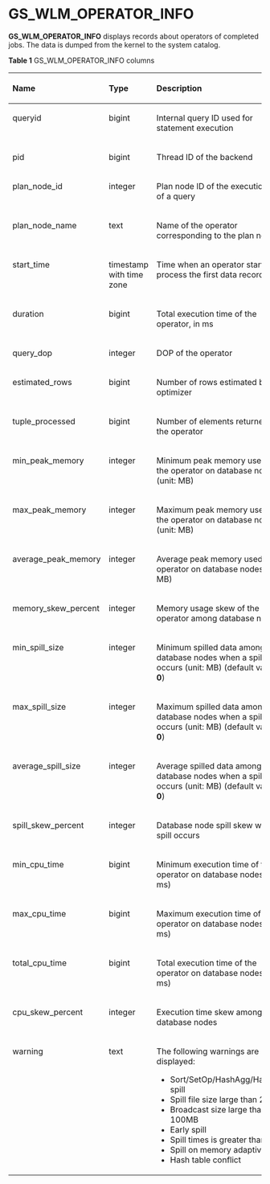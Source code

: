# GS\_WLM\_OPERATOR\_INFO<a name="EN-US_TOPIC_0242385790"></a>

**GS\_WLM\_OPERATOR\_INFO**  displays records about operators of completed jobs. The data is dumped from the kernel to the system catalog.

**Table  1**  GS\_WLM\_OPERATOR\_INFO columns

<a name="en-us_topic_0237122263_en-us_topic_0111176227_table85181143511"></a>
<table><thead align="left"><tr id="en-us_topic_0237122263_en-us_topic_0111176227_row12518114125110"><th class="cellrowborder" valign="top" width="22%" id="mcps1.2.4.1.1"><p id="en-us_topic_0237122263_en-us_topic_0111176227_p7518161415512"><a name="en-us_topic_0237122263_en-us_topic_0111176227_p7518161415512"></a><a name="en-us_topic_0237122263_en-us_topic_0111176227_p7518161415512"></a>Name</p>
</th>
<th class="cellrowborder" valign="top" width="19%" id="mcps1.2.4.1.2"><p id="en-us_topic_0237122263_en-us_topic_0111176227_p651816147513"><a name="en-us_topic_0237122263_en-us_topic_0111176227_p651816147513"></a><a name="en-us_topic_0237122263_en-us_topic_0111176227_p651816147513"></a>Type</p>
</th>
<th class="cellrowborder" valign="top" width="59%" id="mcps1.2.4.1.3"><p id="en-us_topic_0237122263_en-us_topic_0111176227_p1351919149511"><a name="en-us_topic_0237122263_en-us_topic_0111176227_p1351919149511"></a><a name="en-us_topic_0237122263_en-us_topic_0111176227_p1351919149511"></a>Description</p>
</th>
</tr>
</thead>
<tbody><tr id="en-us_topic_0237122263_en-us_topic_0111176227_row155196149514"><td class="cellrowborder" valign="top" width="22%" headers="mcps1.2.4.1.1 "><p id="en-us_topic_0237122263_en-us_topic_0111176227_p2519314135114"><a name="en-us_topic_0237122263_en-us_topic_0111176227_p2519314135114"></a><a name="en-us_topic_0237122263_en-us_topic_0111176227_p2519314135114"></a>queryid</p>
</td>
<td class="cellrowborder" valign="top" width="19%" headers="mcps1.2.4.1.2 "><p id="en-us_topic_0237122263_en-us_topic_0111176227_p1651921418517"><a name="en-us_topic_0237122263_en-us_topic_0111176227_p1651921418517"></a><a name="en-us_topic_0237122263_en-us_topic_0111176227_p1651921418517"></a>bigint</p>
</td>
<td class="cellrowborder" valign="top" width="59%" headers="mcps1.2.4.1.3 "><p id="en-us_topic_0237122263_en-us_topic_0111176227_p4519141415115"><a name="en-us_topic_0237122263_en-us_topic_0111176227_p4519141415115"></a><a name="en-us_topic_0237122263_en-us_topic_0111176227_p4519141415115"></a>Internal query ID used for statement execution</p>
</td>
</tr>
<tr id="en-us_topic_0237122263_en-us_topic_0111176227_row3519181415112"><td class="cellrowborder" valign="top" width="22%" headers="mcps1.2.4.1.1 "><p id="en-us_topic_0237122263_en-us_topic_0111176227_p14519914195120"><a name="en-us_topic_0237122263_en-us_topic_0111176227_p14519914195120"></a><a name="en-us_topic_0237122263_en-us_topic_0111176227_p14519914195120"></a>pid</p>
</td>
<td class="cellrowborder" valign="top" width="19%" headers="mcps1.2.4.1.2 "><p id="en-us_topic_0237122263_en-us_topic_0111176227_p1651971414515"><a name="en-us_topic_0237122263_en-us_topic_0111176227_p1651971414515"></a><a name="en-us_topic_0237122263_en-us_topic_0111176227_p1651971414515"></a>bigint</p>
</td>
<td class="cellrowborder" valign="top" width="59%" headers="mcps1.2.4.1.3 "><p id="en-us_topic_0237122263_en-us_topic_0111176227_p651921410511"><a name="en-us_topic_0237122263_en-us_topic_0111176227_p651921410511"></a><a name="en-us_topic_0237122263_en-us_topic_0111176227_p651921410511"></a>Thread ID of the backend</p>
</td>
</tr>
<tr id="en-us_topic_0237122263_en-us_topic_0111176227_row551921411518"><td class="cellrowborder" valign="top" width="22%" headers="mcps1.2.4.1.1 "><p id="en-us_topic_0237122263_en-us_topic_0111176227_p85191414155117"><a name="en-us_topic_0237122263_en-us_topic_0111176227_p85191414155117"></a><a name="en-us_topic_0237122263_en-us_topic_0111176227_p85191414155117"></a>plan_node_id</p>
</td>
<td class="cellrowborder" valign="top" width="19%" headers="mcps1.2.4.1.2 "><p id="en-us_topic_0237122263_en-us_topic_0111176227_p1951991455112"><a name="en-us_topic_0237122263_en-us_topic_0111176227_p1951991455112"></a><a name="en-us_topic_0237122263_en-us_topic_0111176227_p1951991455112"></a>integer</p>
</td>
<td class="cellrowborder" valign="top" width="59%" headers="mcps1.2.4.1.3 "><p id="en-us_topic_0237122263_en-us_topic_0111176227_p3519101415516"><a name="en-us_topic_0237122263_en-us_topic_0111176227_p3519101415516"></a><a name="en-us_topic_0237122263_en-us_topic_0111176227_p3519101415516"></a>Plan node ID of the execution plan of a query</p>
</td>
</tr>
<tr id="en-us_topic_0237122263_en-us_topic_0111176227_row17519614175113"><td class="cellrowborder" valign="top" width="22%" headers="mcps1.2.4.1.1 "><p id="en-us_topic_0237122263_en-us_topic_0111176227_p5519131418511"><a name="en-us_topic_0237122263_en-us_topic_0111176227_p5519131418511"></a><a name="en-us_topic_0237122263_en-us_topic_0111176227_p5519131418511"></a>plan_node_name</p>
</td>
<td class="cellrowborder" valign="top" width="19%" headers="mcps1.2.4.1.2 "><p id="en-us_topic_0237122263_en-us_topic_0111176227_p1951971455118"><a name="en-us_topic_0237122263_en-us_topic_0111176227_p1951971455118"></a><a name="en-us_topic_0237122263_en-us_topic_0111176227_p1951971455118"></a>text</p>
</td>
<td class="cellrowborder" valign="top" width="59%" headers="mcps1.2.4.1.3 "><p id="en-us_topic_0237122263_en-us_topic_0111176227_p1825284518537"><a name="en-us_topic_0237122263_en-us_topic_0111176227_p1825284518537"></a><a name="en-us_topic_0237122263_en-us_topic_0111176227_p1825284518537"></a>Name of the operator corresponding to the plan node ID</p>
</td>
</tr>
<tr id="en-us_topic_0237122263_en-us_topic_0111176227_row251961411512"><td class="cellrowborder" valign="top" width="22%" headers="mcps1.2.4.1.1 "><p id="en-us_topic_0237122263_en-us_topic_0111176227_p10519171455119"><a name="en-us_topic_0237122263_en-us_topic_0111176227_p10519171455119"></a><a name="en-us_topic_0237122263_en-us_topic_0111176227_p10519171455119"></a>start_time</p>
</td>
<td class="cellrowborder" valign="top" width="19%" headers="mcps1.2.4.1.2 "><p id="en-us_topic_0237122263_en-us_topic_0111176227_p10519314105112"><a name="en-us_topic_0237122263_en-us_topic_0111176227_p10519314105112"></a><a name="en-us_topic_0237122263_en-us_topic_0111176227_p10519314105112"></a>timestamp with time zone</p>
</td>
<td class="cellrowborder" valign="top" width="59%" headers="mcps1.2.4.1.3 "><p id="en-us_topic_0237122263_en-us_topic_0111176227_p751971405113"><a name="en-us_topic_0237122263_en-us_topic_0111176227_p751971405113"></a><a name="en-us_topic_0237122263_en-us_topic_0111176227_p751971405113"></a>Time when an operator starts to process the first data record</p>
</td>
</tr>
<tr id="en-us_topic_0237122263_en-us_topic_0111176227_row15191214175110"><td class="cellrowborder" valign="top" width="22%" headers="mcps1.2.4.1.1 "><p id="en-us_topic_0237122263_en-us_topic_0111176227_p7519141412514"><a name="en-us_topic_0237122263_en-us_topic_0111176227_p7519141412514"></a><a name="en-us_topic_0237122263_en-us_topic_0111176227_p7519141412514"></a>duration</p>
</td>
<td class="cellrowborder" valign="top" width="19%" headers="mcps1.2.4.1.2 "><p id="en-us_topic_0237122263_en-us_topic_0111176227_p205191014155120"><a name="en-us_topic_0237122263_en-us_topic_0111176227_p205191014155120"></a><a name="en-us_topic_0237122263_en-us_topic_0111176227_p205191014155120"></a>bigint</p>
</td>
<td class="cellrowborder" valign="top" width="59%" headers="mcps1.2.4.1.3 "><p id="en-us_topic_0237122263_en-us_topic_0111176227_p1451971495114"><a name="en-us_topic_0237122263_en-us_topic_0111176227_p1451971495114"></a><a name="en-us_topic_0237122263_en-us_topic_0111176227_p1451971495114"></a>Total execution time of the operator, in ms</p>
</td>
</tr>
<tr id="en-us_topic_0237122263_en-us_topic_0111176227_row15519614165115"><td class="cellrowborder" valign="top" width="22%" headers="mcps1.2.4.1.1 "><p id="en-us_topic_0237122263_en-us_topic_0111176227_p1451911141518"><a name="en-us_topic_0237122263_en-us_topic_0111176227_p1451911141518"></a><a name="en-us_topic_0237122263_en-us_topic_0111176227_p1451911141518"></a>query_dop</p>
</td>
<td class="cellrowborder" valign="top" width="19%" headers="mcps1.2.4.1.2 "><p id="en-us_topic_0237122263_en-us_topic_0111176227_p7519514155119"><a name="en-us_topic_0237122263_en-us_topic_0111176227_p7519514155119"></a><a name="en-us_topic_0237122263_en-us_topic_0111176227_p7519514155119"></a>integer</p>
</td>
<td class="cellrowborder" valign="top" width="59%" headers="mcps1.2.4.1.3 "><p id="en-us_topic_0237122263_en-us_topic_0111176227_p8519111485115"><a name="en-us_topic_0237122263_en-us_topic_0111176227_p8519111485115"></a><a name="en-us_topic_0237122263_en-us_topic_0111176227_p8519111485115"></a>DOP of the operator</p>
</td>
</tr>
<tr id="en-us_topic_0237122263_en-us_topic_0111176227_row8519914145114"><td class="cellrowborder" valign="top" width="22%" headers="mcps1.2.4.1.1 "><p id="en-us_topic_0237122263_en-us_topic_0111176227_p1151971405113"><a name="en-us_topic_0237122263_en-us_topic_0111176227_p1151971405113"></a><a name="en-us_topic_0237122263_en-us_topic_0111176227_p1151971405113"></a>estimated_rows</p>
</td>
<td class="cellrowborder" valign="top" width="19%" headers="mcps1.2.4.1.2 "><p id="en-us_topic_0237122263_en-us_topic_0111176227_p65191314155115"><a name="en-us_topic_0237122263_en-us_topic_0111176227_p65191314155115"></a><a name="en-us_topic_0237122263_en-us_topic_0111176227_p65191314155115"></a>bigint</p>
</td>
<td class="cellrowborder" valign="top" width="59%" headers="mcps1.2.4.1.3 "><p id="en-us_topic_0237122263_en-us_topic_0111176227_p15519101411512"><a name="en-us_topic_0237122263_en-us_topic_0111176227_p15519101411512"></a><a name="en-us_topic_0237122263_en-us_topic_0111176227_p15519101411512"></a>Number of rows estimated by the optimizer</p>
</td>
</tr>
<tr id="en-us_topic_0237122263_en-us_topic_0111176227_row14519161419512"><td class="cellrowborder" valign="top" width="22%" headers="mcps1.2.4.1.1 "><p id="en-us_topic_0237122263_en-us_topic_0111176227_p4519181485114"><a name="en-us_topic_0237122263_en-us_topic_0111176227_p4519181485114"></a><a name="en-us_topic_0237122263_en-us_topic_0111176227_p4519181485114"></a>tuple_processed</p>
</td>
<td class="cellrowborder" valign="top" width="19%" headers="mcps1.2.4.1.2 "><p id="en-us_topic_0237122263_en-us_topic_0111176227_p2519121416514"><a name="en-us_topic_0237122263_en-us_topic_0111176227_p2519121416514"></a><a name="en-us_topic_0237122263_en-us_topic_0111176227_p2519121416514"></a>bigint</p>
</td>
<td class="cellrowborder" valign="top" width="59%" headers="mcps1.2.4.1.3 "><p id="en-us_topic_0237122263_en-us_topic_0111176227_p55195145519"><a name="en-us_topic_0237122263_en-us_topic_0111176227_p55195145519"></a><a name="en-us_topic_0237122263_en-us_topic_0111176227_p55195145519"></a>Number of elements returned by the operator</p>
</td>
</tr>
<tr id="en-us_topic_0237122263_en-us_topic_0111176227_row13519514115111"><td class="cellrowborder" valign="top" width="22%" headers="mcps1.2.4.1.1 "><p id="en-us_topic_0237122263_en-us_topic_0111176227_p45193142511"><a name="en-us_topic_0237122263_en-us_topic_0111176227_p45193142511"></a><a name="en-us_topic_0237122263_en-us_topic_0111176227_p45193142511"></a>min_peak_memory</p>
</td>
<td class="cellrowborder" valign="top" width="19%" headers="mcps1.2.4.1.2 "><p id="en-us_topic_0237122263_en-us_topic_0111176227_p8519151410510"><a name="en-us_topic_0237122263_en-us_topic_0111176227_p8519151410510"></a><a name="en-us_topic_0237122263_en-us_topic_0111176227_p8519151410510"></a>integer</p>
</td>
<td class="cellrowborder" valign="top" width="59%" headers="mcps1.2.4.1.3 "><p id="en-us_topic_0237122263_en-us_topic_0111176227_p165191114145119"><a name="en-us_topic_0237122263_en-us_topic_0111176227_p165191114145119"></a><a name="en-us_topic_0237122263_en-us_topic_0111176227_p165191114145119"></a>Minimum peak memory used by the operator on database nodes (unit: MB)</p>
</td>
</tr>
<tr id="en-us_topic_0237122263_en-us_topic_0111176227_row651951425114"><td class="cellrowborder" valign="top" width="22%" headers="mcps1.2.4.1.1 "><p id="en-us_topic_0237122263_en-us_topic_0111176227_p1519121413516"><a name="en-us_topic_0237122263_en-us_topic_0111176227_p1519121413516"></a><a name="en-us_topic_0237122263_en-us_topic_0111176227_p1519121413516"></a>max_peak_memory</p>
</td>
<td class="cellrowborder" valign="top" width="19%" headers="mcps1.2.4.1.2 "><p id="en-us_topic_0237122263_en-us_topic_0111176227_p1751916147515"><a name="en-us_topic_0237122263_en-us_topic_0111176227_p1751916147515"></a><a name="en-us_topic_0237122263_en-us_topic_0111176227_p1751916147515"></a>integer</p>
</td>
<td class="cellrowborder" valign="top" width="59%" headers="mcps1.2.4.1.3 "><p id="en-us_topic_0237122263_en-us_topic_0111176227_p85191314135116"><a name="en-us_topic_0237122263_en-us_topic_0111176227_p85191314135116"></a><a name="en-us_topic_0237122263_en-us_topic_0111176227_p85191314135116"></a>Maximum peak memory used by the operator on database nodes (unit: MB)</p>
</td>
</tr>
<tr id="en-us_topic_0237122263_en-us_topic_0111176227_row165191314175116"><td class="cellrowborder" valign="top" width="22%" headers="mcps1.2.4.1.1 "><p id="en-us_topic_0237122263_en-us_topic_0111176227_p1252010141514"><a name="en-us_topic_0237122263_en-us_topic_0111176227_p1252010141514"></a><a name="en-us_topic_0237122263_en-us_topic_0111176227_p1252010141514"></a>average_peak_memory</p>
</td>
<td class="cellrowborder" valign="top" width="19%" headers="mcps1.2.4.1.2 "><p id="en-us_topic_0237122263_en-us_topic_0111176227_p3520171413517"><a name="en-us_topic_0237122263_en-us_topic_0111176227_p3520171413517"></a><a name="en-us_topic_0237122263_en-us_topic_0111176227_p3520171413517"></a>integer</p>
</td>
<td class="cellrowborder" valign="top" width="59%" headers="mcps1.2.4.1.3 "><p id="en-us_topic_0237122263_en-us_topic_0111176227_p15520161445117"><a name="en-us_topic_0237122263_en-us_topic_0111176227_p15520161445117"></a><a name="en-us_topic_0237122263_en-us_topic_0111176227_p15520161445117"></a>Average peak memory used by the operator on database nodes (unit: MB)</p>
</td>
</tr>
<tr id="en-us_topic_0237122263_en-us_topic_0111176227_row1021234211415"><td class="cellrowborder" valign="top" width="22%" headers="mcps1.2.4.1.1 "><p id="en-us_topic_0237122263_en-us_topic_0111176227_p162135421546"><a name="en-us_topic_0237122263_en-us_topic_0111176227_p162135421546"></a><a name="en-us_topic_0237122263_en-us_topic_0111176227_p162135421546"></a>memory_skew_percent</p>
</td>
<td class="cellrowborder" valign="top" width="19%" headers="mcps1.2.4.1.2 "><p id="en-us_topic_0237122263_en-us_topic_0111176227_p02131442948"><a name="en-us_topic_0237122263_en-us_topic_0111176227_p02131442948"></a><a name="en-us_topic_0237122263_en-us_topic_0111176227_p02131442948"></a>integer</p>
</td>
<td class="cellrowborder" valign="top" width="59%" headers="mcps1.2.4.1.3 "><p id="en-us_topic_0237122263_en-us_topic_0111176227_p1721315421243"><a name="en-us_topic_0237122263_en-us_topic_0111176227_p1721315421243"></a><a name="en-us_topic_0237122263_en-us_topic_0111176227_p1721315421243"></a>Memory usage skew of the operator among <span id="text292011176252"><a name="text292011176252"></a><a name="text292011176252"></a>database nodes</span></p>
</td>
</tr>
<tr id="en-us_topic_0237122263_en-us_topic_0111176227_row85201814195111"><td class="cellrowborder" valign="top" width="22%" headers="mcps1.2.4.1.1 "><p id="en-us_topic_0237122263_en-us_topic_0111176227_p1752031425113"><a name="en-us_topic_0237122263_en-us_topic_0111176227_p1752031425113"></a><a name="en-us_topic_0237122263_en-us_topic_0111176227_p1752031425113"></a>min_spill_size</p>
</td>
<td class="cellrowborder" valign="top" width="19%" headers="mcps1.2.4.1.2 "><p id="en-us_topic_0237122263_en-us_topic_0111176227_p952021419512"><a name="en-us_topic_0237122263_en-us_topic_0111176227_p952021419512"></a><a name="en-us_topic_0237122263_en-us_topic_0111176227_p952021419512"></a>integer</p>
</td>
<td class="cellrowborder" valign="top" width="59%" headers="mcps1.2.4.1.3 "><p id="en-us_topic_0237122263_en-us_topic_0111176227_p752071475115"><a name="en-us_topic_0237122263_en-us_topic_0111176227_p752071475115"></a><a name="en-us_topic_0237122263_en-us_topic_0111176227_p752071475115"></a>Minimum spilled data among database nodes when a spill occurs (unit: MB) (default value: <strong id="b1302201711913"><a name="b1302201711913"></a><a name="b1302201711913"></a>0</strong>)</p>
</td>
</tr>
<tr id="en-us_topic_0237122263_en-us_topic_0111176227_row25206142513"><td class="cellrowborder" valign="top" width="22%" headers="mcps1.2.4.1.1 "><p id="en-us_topic_0237122263_en-us_topic_0111176227_p1952021418517"><a name="en-us_topic_0237122263_en-us_topic_0111176227_p1952021418517"></a><a name="en-us_topic_0237122263_en-us_topic_0111176227_p1952021418517"></a>max_spill_size</p>
</td>
<td class="cellrowborder" valign="top" width="19%" headers="mcps1.2.4.1.2 "><p id="en-us_topic_0237122263_en-us_topic_0111176227_p1452018144513"><a name="en-us_topic_0237122263_en-us_topic_0111176227_p1452018144513"></a><a name="en-us_topic_0237122263_en-us_topic_0111176227_p1452018144513"></a>integer</p>
</td>
<td class="cellrowborder" valign="top" width="59%" headers="mcps1.2.4.1.3 "><p id="en-us_topic_0237122263_en-us_topic_0111176227_p185201314115112"><a name="en-us_topic_0237122263_en-us_topic_0111176227_p185201314115112"></a><a name="en-us_topic_0237122263_en-us_topic_0111176227_p185201314115112"></a>Maximum spilled data among database nodes when a spill occurs (unit: MB) (default value: <strong id="b19726113172616"><a name="b19726113172616"></a><a name="b19726113172616"></a>0</strong>)</p>
</td>
</tr>
<tr id="en-us_topic_0237122263_en-us_topic_0111176227_row125201914115112"><td class="cellrowborder" valign="top" width="22%" headers="mcps1.2.4.1.1 "><p id="en-us_topic_0237122263_en-us_topic_0111176227_p1352081445118"><a name="en-us_topic_0237122263_en-us_topic_0111176227_p1352081445118"></a><a name="en-us_topic_0237122263_en-us_topic_0111176227_p1352081445118"></a>average_spill_size</p>
</td>
<td class="cellrowborder" valign="top" width="19%" headers="mcps1.2.4.1.2 "><p id="en-us_topic_0237122263_en-us_topic_0111176227_p752061414517"><a name="en-us_topic_0237122263_en-us_topic_0111176227_p752061414517"></a><a name="en-us_topic_0237122263_en-us_topic_0111176227_p752061414517"></a>integer</p>
</td>
<td class="cellrowborder" valign="top" width="59%" headers="mcps1.2.4.1.3 "><p id="en-us_topic_0237122263_en-us_topic_0111176227_p155201514155118"><a name="en-us_topic_0237122263_en-us_topic_0111176227_p155201514155118"></a><a name="en-us_topic_0237122263_en-us_topic_0111176227_p155201514155118"></a>Average spilled data among database nodes when a spill occurs (unit: MB) (default value: <strong id="b1944917251798"><a name="b1944917251798"></a><a name="b1944917251798"></a>0</strong>)</p>
</td>
</tr>
<tr id="en-us_topic_0237122263_en-us_topic_0111176227_row1252051419514"><td class="cellrowborder" valign="top" width="22%" headers="mcps1.2.4.1.1 "><p id="en-us_topic_0237122263_en-us_topic_0111176227_p19520161411513"><a name="en-us_topic_0237122263_en-us_topic_0111176227_p19520161411513"></a><a name="en-us_topic_0237122263_en-us_topic_0111176227_p19520161411513"></a>spill_skew_percent</p>
</td>
<td class="cellrowborder" valign="top" width="19%" headers="mcps1.2.4.1.2 "><p id="en-us_topic_0237122263_en-us_topic_0111176227_p85201141517"><a name="en-us_topic_0237122263_en-us_topic_0111176227_p85201141517"></a><a name="en-us_topic_0237122263_en-us_topic_0111176227_p85201141517"></a>integer</p>
</td>
<td class="cellrowborder" valign="top" width="59%" headers="mcps1.2.4.1.3 "><p id="en-us_topic_0237122263_en-us_topic_0111176227_p1520131411519"><a name="en-us_topic_0237122263_en-us_topic_0111176227_p1520131411519"></a><a name="en-us_topic_0237122263_en-us_topic_0111176227_p1520131411519"></a>Database node spill skew when a spill occurs</p>
</td>
</tr>
<tr id="en-us_topic_0237122263_en-us_topic_0111176227_row1452061412518"><td class="cellrowborder" valign="top" width="22%" headers="mcps1.2.4.1.1 "><p id="en-us_topic_0237122263_en-us_topic_0111176227_p1052071445117"><a name="en-us_topic_0237122263_en-us_topic_0111176227_p1052071445117"></a><a name="en-us_topic_0237122263_en-us_topic_0111176227_p1052071445117"></a>min_cpu_time</p>
</td>
<td class="cellrowborder" valign="top" width="19%" headers="mcps1.2.4.1.2 "><p id="en-us_topic_0237122263_en-us_topic_0111176227_p145200142510"><a name="en-us_topic_0237122263_en-us_topic_0111176227_p145200142510"></a><a name="en-us_topic_0237122263_en-us_topic_0111176227_p145200142510"></a>bigint</p>
</td>
<td class="cellrowborder" valign="top" width="59%" headers="mcps1.2.4.1.3 "><p id="en-us_topic_0237122263_en-us_topic_0111176227_p185204140516"><a name="en-us_topic_0237122263_en-us_topic_0111176227_p185204140516"></a><a name="en-us_topic_0237122263_en-us_topic_0111176227_p185204140516"></a>Minimum execution time of the operator on database nodes (unit: ms)</p>
</td>
</tr>
<tr id="en-us_topic_0237122263_en-us_topic_0111176227_row145201414185120"><td class="cellrowborder" valign="top" width="22%" headers="mcps1.2.4.1.1 "><p id="en-us_topic_0237122263_en-us_topic_0111176227_p752019149519"><a name="en-us_topic_0237122263_en-us_topic_0111176227_p752019149519"></a><a name="en-us_topic_0237122263_en-us_topic_0111176227_p752019149519"></a>max_cpu_time</p>
</td>
<td class="cellrowborder" valign="top" width="19%" headers="mcps1.2.4.1.2 "><p id="en-us_topic_0237122263_en-us_topic_0111176227_p17520614165111"><a name="en-us_topic_0237122263_en-us_topic_0111176227_p17520614165111"></a><a name="en-us_topic_0237122263_en-us_topic_0111176227_p17520614165111"></a>bigint</p>
</td>
<td class="cellrowborder" valign="top" width="59%" headers="mcps1.2.4.1.3 "><p id="en-us_topic_0237122263_en-us_topic_0111176227_p65207145515"><a name="en-us_topic_0237122263_en-us_topic_0111176227_p65207145515"></a><a name="en-us_topic_0237122263_en-us_topic_0111176227_p65207145515"></a>Maximum execution time of the operator on database nodes (unit: ms)</p>
</td>
</tr>
<tr id="en-us_topic_0237122263_en-us_topic_0111176227_row10520151445118"><td class="cellrowborder" valign="top" width="22%" headers="mcps1.2.4.1.1 "><p id="en-us_topic_0237122263_en-us_topic_0111176227_p13520181445118"><a name="en-us_topic_0237122263_en-us_topic_0111176227_p13520181445118"></a><a name="en-us_topic_0237122263_en-us_topic_0111176227_p13520181445118"></a>total_cpu_time</p>
</td>
<td class="cellrowborder" valign="top" width="19%" headers="mcps1.2.4.1.2 "><p id="en-us_topic_0237122263_en-us_topic_0111176227_p1852061414513"><a name="en-us_topic_0237122263_en-us_topic_0111176227_p1852061414513"></a><a name="en-us_topic_0237122263_en-us_topic_0111176227_p1852061414513"></a>bigint</p>
</td>
<td class="cellrowborder" valign="top" width="59%" headers="mcps1.2.4.1.3 "><p id="en-us_topic_0237122263_en-us_topic_0111176227_p1452031415113"><a name="en-us_topic_0237122263_en-us_topic_0111176227_p1452031415113"></a><a name="en-us_topic_0237122263_en-us_topic_0111176227_p1452031415113"></a>Total execution time of the operator on database nodes (unit: ms)</p>
</td>
</tr>
<tr id="en-us_topic_0237122263_en-us_topic_0111176227_row1752017141518"><td class="cellrowborder" valign="top" width="22%" headers="mcps1.2.4.1.1 "><p id="en-us_topic_0237122263_en-us_topic_0111176227_p12520111475115"><a name="en-us_topic_0237122263_en-us_topic_0111176227_p12520111475115"></a><a name="en-us_topic_0237122263_en-us_topic_0111176227_p12520111475115"></a>cpu_skew_percent</p>
</td>
<td class="cellrowborder" valign="top" width="19%" headers="mcps1.2.4.1.2 "><p id="en-us_topic_0237122263_en-us_topic_0111176227_p1452061412511"><a name="en-us_topic_0237122263_en-us_topic_0111176227_p1452061412511"></a><a name="en-us_topic_0237122263_en-us_topic_0111176227_p1452061412511"></a>integer</p>
</td>
<td class="cellrowborder" valign="top" width="59%" headers="mcps1.2.4.1.3 "><p id="en-us_topic_0237122263_en-us_topic_0111176227_p3520111414515"><a name="en-us_topic_0237122263_en-us_topic_0111176227_p3520111414515"></a><a name="en-us_topic_0237122263_en-us_topic_0111176227_p3520111414515"></a>Execution time skew among database nodes</p>
</td>
</tr>
<tr id="en-us_topic_0237122263_en-us_topic_0111176227_row752012145514"><td class="cellrowborder" valign="top" width="22%" headers="mcps1.2.4.1.1 "><p id="en-us_topic_0237122263_en-us_topic_0111176227_p6520181475113"><a name="en-us_topic_0237122263_en-us_topic_0111176227_p6520181475113"></a><a name="en-us_topic_0237122263_en-us_topic_0111176227_p6520181475113"></a>warning</p>
</td>
<td class="cellrowborder" valign="top" width="19%" headers="mcps1.2.4.1.2 "><p id="en-us_topic_0237122263_en-us_topic_0111176227_p155201314115112"><a name="en-us_topic_0237122263_en-us_topic_0111176227_p155201314115112"></a><a name="en-us_topic_0237122263_en-us_topic_0111176227_p155201314115112"></a>text</p>
</td>
<td class="cellrowborder" valign="top" width="59%" headers="mcps1.2.4.1.3 "><p id="en-us_topic_0237122263_en-us_topic_0111176227_p4479161682718"><a name="en-us_topic_0237122263_en-us_topic_0111176227_p4479161682718"></a><a name="en-us_topic_0237122263_en-us_topic_0111176227_p4479161682718"></a>The following warnings are displayed:</p>
<a name="en-us_topic_0237122263_ul0414933122715"></a><a name="en-us_topic_0237122263_ul0414933122715"></a><ul id="en-us_topic_0237122263_ul0414933122715"><li>Sort/SetOp/HashAgg/HashJoin spill</li><li>Spill file size large than 256MB</li><li>Broadcast size large than 100MB</li><li>Early spill</li><li>Spill times is greater than 3</li><li>Spill on memory adaptive</li><li>Hash table conflict</li></ul>
</td>
</tr>
</tbody>
</table>

